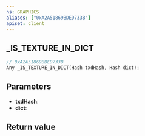 ```yaml
---
ns: GRAPHICS
aliases: ["0xA2A51869BDED733B"]
apiset: client
---
```

## _IS_TEXTURE_IN_DICT

```c
// 0xA2A51869BDED733B
Any _IS_TEXTURE_IN_DICT(Hash txdHash, Hash dict);
```


## Parameters
* **txdHash**:
* **dict**:

## Return value